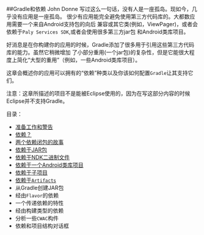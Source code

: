 ##Gradle和依赖
John Donne 写过这么一句话，没有人是一座孤岛。现如今，几乎没有应用是一座孤岛。
很少有应用能完全避免使用第三方代码库的。大都数应用需要一个来自Android支持包的向后
兼容或其它类(例如，ViewPager)，或者会依赖于`Paly Services SDK`,或者会使用很多第三方jar包
和Android类库项目。

好消息是在你构建你的应用的时候，Gradle添加了很多用于引用这些第三方代码库的能力。虽然它稍微增加
了小部分重用(一个jar包)的复杂性，但是它能很大程度上简化“大型的重用”（例如，一些Android类库项目）。

这章会概述你的应用可以拥有的“依赖”种类以及你该如何配置`Gradle`让其支持它们。

注意：这章所描述的项目不是能被Eclipse使用的，因为在写这部分内容的时候Eclipse并不支持Gradle。

目录：
* [准备工作和警告](/GradleandDependencies/PrerequisitesandWarning.md)
* [依赖？](/GradleandDependencies/Denpendencies.md)
* [两个依赖闭包的故事](/GradleandDependencies/ATaleofTwoDenpendenciesClosures.md)
* [依赖于JAR包](/GradleandDependencies/DenpendingUponaJAR.md)
* [依赖于NDK二进制文件](/GradleandDependencies/DependingNDKBinaries.md)
* [依赖于一个Android类库项目](/GradleandDependencies/DependingUponAndroidLibraryProject.md)
* [依赖于子项目](/GradleandDependencies/DependingUponSubProjects.md)
* [依赖于`Artifacts`](/GradleandDependencies/DependingUponArtifacts.md)
* 从Gradle创建JAR包
* 经由`Flavor`的依赖
* 一个传递依赖的特性
* 经由构建类型的依赖
* 分析一些`CWAC`构件
* 依赖和项目结构对话框
